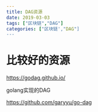 ```yaml
---
title: DAG资源
date: 2019-03-03
tags: ["区块链","DAG"]
categories: ["区块链',"DAG"]
---
```


# 比较好的资源

https://godag.github.io/

golang实现的DAG

https://github.com/garyyu/go-dag